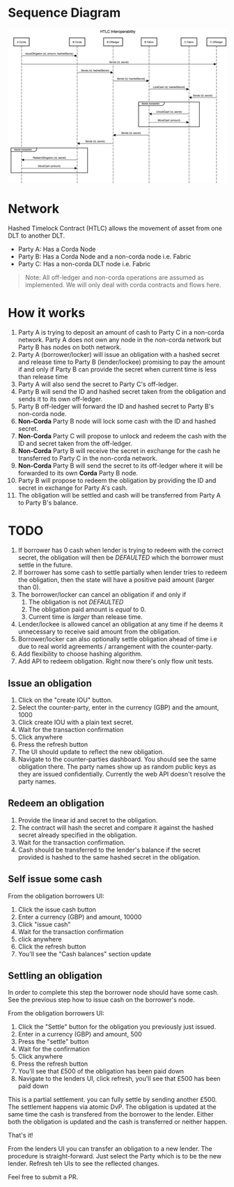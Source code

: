 
# Sequence Diagram
![Interoperability Sequence Diagram](.README_images/sequence-diagram.png)

# Network
Hashed Timelock Contract (HTLC) allows the movement of asset from one DLT to another DLT. 
* Party A: Has a Corda Node
* Party B: Has a Corda Node and a non-corda node i.e. Fabric
* Party C: Has a non-corda DLT node i.e. Fabric

>Note: All off-ledger and non-corda operations are assumed as implemented. We will only deal with corda contracts and flows here.

# How it  works
1. Party A is trying to deposit an amount of cash to Party C in a non-corda network. Party A does not own any node in the non-corda network but Party B has nodes on both network.
2. Party A (borrower/locker) will issue an obligation with a hashed secret and release time to Party B (lender/lockee) promising to pay the amount if and only if Party B can provide the secret when current time is less than release time 
3. Party A will also send the secret to Party C's off-ledger.
4. Party B will send the ID and hashed secret taken from the obligation and sends it to its own off-ledger.
5. Party B off-ledger will forward the ID and hashed secret to Party B's non-corda node. 
6. **Non-Corda** Party B node will lock some cash with the ID and hashed secret. 
7. **Non-Corda** Party C will propose to unlock and redeem the cash with the ID and secret taken from the off-ledger.
8. **Non-Corda** Party B will receive the secret in exchange for the cash he transferred to Party C in the non-corda network.
9. **Non-Corda** Party B will send the secret to its off-ledger where it will be forwarded to its own **Corda** Party B node.
10. Party B will propose to redeem the obligation by providing the ID and secret in exchange for Party A's cash.
11. The obligation will be settled and cash will be transferred from Party A to Party B's balance.

# TODO
1. If borrower has 0 cash when lender is trying to redeem with the correct secret, the obligation will then be *DEFAULTED* which the borrower must settle in the future.
2. If borrower has some cash to settle partially when lender tries to redeem the obligation, then the state will have a positive paid amount (larger than 0).
3. The borrower/locker can cancel an obligation if and only if 
    1. The obligation is not *DEFAULTED*
    2. The obligation paid amount is *equal* to 0.
    3. Current time is *larger* than release time.
4. Lender/lockee is allowed cancel an obligation at any time if he deems it unnecessary to receive said amount from the obligation.
5. Borrower/locker can also optionally settle obligation ahead of time i.e due to real world agreements / arrangement with the counter-party.
6. Add flexibility to choose hashing algorithm.
7. Add API to redeem obligation. Right now there's only flow unit tests.

## Issue an obligation

1. Click on the "create IOU" button.
2. Select the counter-party, enter in the currency (GBP) and the amount, 1000
3. Click create IOU with a plain text secret.
4. Wait for the transaction confirmation
5. Click anywhere
6. Press the refresh button
7. The UI should update to reflect the new obligation.
8. Navigate to the counter-parties dashboard. You should see the same obligation there. The party names show up as random public keys as they are issued confidentially. Currently the web API doesn't resolve the party names.

## Redeem an obligation
1. Provide the linear id and secret to the obligation.
2. The contract will hash the secret and compare it against the hashed secret already specified in the obligation.
3. Wait for the transaction confirmation.
4. Cash should be transferred to the lender's balance if the secret provided is hashed to the same hashed secret in the obligation.
   
## Self issue some cash

From the obligation borrowers UI:

1. Click the issue cash button
2. Enter a currency (GBP) and amount, 10000
3. Click "issue cash"
4. Wait for the transaction confirmation
5. click anywhere
6. Click the refresh button
7. You'll see the "Cash balances" section update

## Settling an obligation

In order to complete this step the borrower node should have some cash. See the previous step how to issue cash on the borrower's node.

From the obligation borrowers UI:

1. Click the "Settle" button for the obligation you previously just issued.
2. Enter in a currency (GBP) and amount, 500
3. Press the "settle" button
4. Wait for the confirmation
5. Click anywhere
6. Press the refresh button
7. You'll see that £500 of the obligation has been paid down
8. Navigate to the lenders UI, click refresh, you'll see that £500 has been paid down

This is a partial settlement. you can fully settle by sending another £500. The settlement happens via atomic DvP. The obligation is updated at the same time the cash is transfered from the borrower to the lender. Either both the obligation is updated and the cash is transferred or neither happen.

That's it!

From the lenders UI you can transfer an obligation to a new lender. The procedure is straight-forward. Just select the Party which is to be the new lender. Refresh teh UIs to see the reflected changes.

Feel free to submit a PR.
